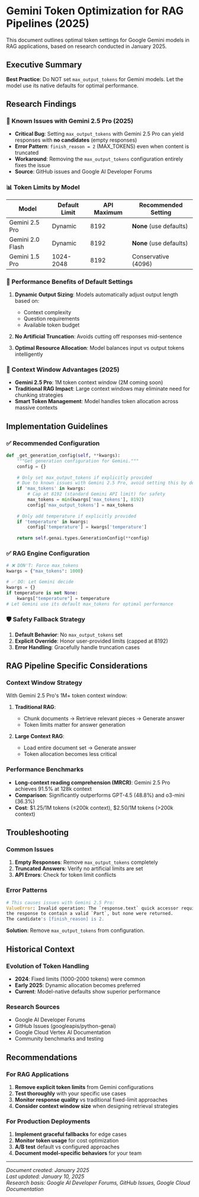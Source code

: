 # Gemini Token Optimization for RAG Pipelines (2025)

This document outlines optimal token settings for Google Gemini models in RAG applications, based on research conducted in January 2025.

## Executive Summary

**Best Practice**: Do NOT set `max_output_tokens` for Gemini models. Let the model use its native defaults for optimal performance.

## Research Findings

### 🚨 Known Issues with Gemini 2.5 Pro (2025)

- **Critical Bug**: Setting `max_output_tokens` with Gemini 2.5 Pro can yield responses with **no candidates** (empty responses)
- **Error Pattern**: `finish_reason = 2` (MAX_TOKENS) even when content is truncated
- **Workaround**: Removing the `max_output_tokens` configuration entirely fixes the issue
- **Source**: GitHub issues and Google AI Developer Forums

### 📊 Token Limits by Model

| Model | Default Limit | API Maximum | Recommended Setting |
|-------|---------------|-------------|-------------------|
| Gemini 2.5 Pro | Dynamic | 8192 | **None** (use defaults) |
| Gemini 2.0 Flash | Dynamic | 8192 | **None** (use defaults) |
| Gemini 1.5 Pro | 1024-2048 | 8192 | Conservative (4096) |

### 🎯 Performance Benefits of Default Settings

1. **Dynamic Output Sizing**: Models automatically adjust output length based on:
   - Context complexity
   - Question requirements
   - Available token budget

2. **No Artificial Truncation**: Avoids cutting off responses mid-sentence

3. **Optimal Resource Allocation**: Model balances input vs output tokens intelligently

### 📏 Context Window Advantages (2025)

- **Gemini 2.5 Pro**: 1M token context window (2M coming soon)
- **Traditional RAG Impact**: Large context windows may eliminate need for chunking strategies
- **Smart Token Management**: Model handles token allocation across massive contexts

## Implementation Guidelines

### ✅ Recommended Configuration

```python
def _get_generation_config(self, **kwargs):
    """Get generation configuration for Gemini."""
    config = {}
    
    # Only set max_output_tokens if explicitly provided
    # Due to known issues with Gemini 2.5 Pro, avoid setting this by default
    if 'max_tokens' in kwargs:
        # Cap at 8192 (standard Gemini API limit) for safety
        max_tokens = min(kwargs['max_tokens'], 8192)
        config['max_output_tokens'] = max_tokens
    
    # Only add temperature if explicitly provided
    if 'temperature' in kwargs:
        config['temperature'] = kwargs['temperature']
    
    return self.genai.types.GenerationConfig(**config)
```

### ✅ RAG Engine Configuration

```python
# ❌ DON'T: Force max_tokens
kwargs = {"max_tokens": 1000}

# ✅ DO: Let Gemini decide
kwargs = {}
if temperature is not None:
    kwargs["temperature"] = temperature
# Let Gemini use its default max_tokens for optimal performance
```

### 🛡️ Safety Fallback Strategy

1. **Default Behavior**: No `max_output_tokens` set
2. **Explicit Override**: Honor user-provided limits (capped at 8192)
3. **Error Handling**: Gracefully handle truncation cases

## RAG Pipeline Specific Considerations

### Context Window Strategy

With Gemini 2.5 Pro's 1M+ token context window:

1. **Traditional RAG**: 
   - Chunk documents → Retrieve relevant pieces → Generate answer
   - Token limits matter for answer generation

2. **Large Context RAG**:
   - Load entire document set → Generate answer
   - Token allocation becomes less critical

### Performance Benchmarks

- **Long-context reading comprehension (MRCR)**: Gemini 2.5 Pro achieves 91.5% at 128k context
- **Comparison**: Significantly outperforms GPT-4.5 (48.8%) and o3-mini (36.3%)
- **Cost**: $1.25/1M tokens (≤200k context), $2.50/1M tokens (>200k context)

## Troubleshooting

### Common Issues

1. **Empty Responses**: Remove `max_output_tokens` completely
2. **Truncated Answers**: Verify no artificial limits are set
3. **API Errors**: Check for token limit conflicts

### Error Patterns

```python
# This causes issues with Gemini 2.5 Pro:
ValueError: Invalid operation: The `response.text` quick accessor requires 
the response to contain a valid `Part`, but none were returned. 
The candidate's [finish_reason] is 2.
```

**Solution**: Remove `max_output_tokens` from configuration.

## Historical Context

### Evolution of Token Handling

- **2024**: Fixed limits (1000-2000 tokens) were common
- **Early 2025**: Dynamic allocation becomes preferred
- **Current**: Model-native defaults show superior performance

### Research Sources

- Google AI Developer Forums
- GitHub Issues (googleapis/python-genai)
- Google Cloud Vertex AI Documentation
- Community benchmarks and testing

## Recommendations

### For RAG Applications

1. **Remove explicit token limits** from Gemini configurations
2. **Test thoroughly** with your specific use cases
3. **Monitor response quality** vs traditional fixed-limit approaches
4. **Consider context window size** when designing retrieval strategies

### For Production Deployments

1. **Implement graceful fallbacks** for edge cases
2. **Monitor token usage** for cost optimization
3. **A/B test** default vs configured approaches
4. **Document model-specific behaviors** for your team

---

*Document created: January 2025*  
*Last updated: January 10, 2025*  
*Research basis: Google AI Developer Forums, GitHub Issues, Google Cloud Documentation*